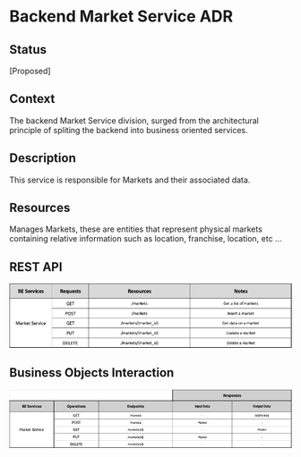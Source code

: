# Backend Market Service ADR

## Status

[Proposed]

## Context

The backend Market Service division, surged from the architectural principle of spliting the backend into business oriented services. 

## Description

This service is responsible for Markets and their associated data.

## Resources

Manages Markets, these are entities that represent physical markets containing relative information such as location, franchise, location, etc ...

## REST API

<img src="../requests/assets/MarketService.png" alt="REST Market Service" />

## Business Objects Interaction


<img src="../business-objects/assets/MarketBOs-light.png" alt="Business Objects Interaction"  />